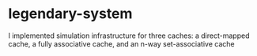 # legendary-system
I implemented simulation infrastructure for three caches: a direct-mapped cache, a fully associative cache, and an n-way set-associative cache
